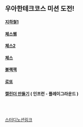 ## 우아한테크코스 미션 도전!

#### [지하철1](https://github.com/changjun6518/atdd-subway-admin)

#### [체스웹](https://github.com/changjun6518/jwp-chess-web)

#### [체스2](https://github.com/changjun6518/jwp-chess-console)

#### [체스](https://github.com/changjun6518/java-chess)

#### [블랙잭](https://github.com/changjun6518/java-blackjack)

#### [로또](https://github.com/changjun6518/java-lotto)

#### [캘린더 만들기](https://github.com/changjun6518/CalendarWithJava) ( 인프런 - 플레이그라운드 )




<br>
<br>

[스터디노션링크](https://organized-twig-20c.notion.site/46e9edbf9cd24566b0e0a0b718de0c8b)
